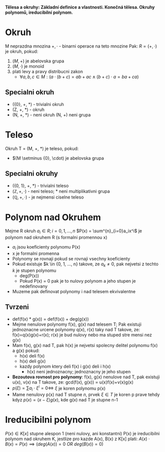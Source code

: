 **Tělesa a okruhy: Základní definice a vlastnosti. Konečná tělesa. Okruhy polynomů, ireducibilní polynom.**

# Okruh
M neprazdna mnozina
$+, \cdot$ - binarni operace na teto mnozine
Pak:
$R=(+,\cdot)$ je okruh, pokud:
1. $(M, +)$ je abelovska grupa
2. $(M, \cdot)$ je monoid
3. plati levy a pravy distribucni zakon
	- $\forall a, b, c \in M: (a \cdot (b + c) = ab + ac \wedge (b + c) \cdot a = ba + ca)$

## Specialni okruh
- ({0}, +, \*) - trivialni okruh
- (Z, +, \*) - okruh
- (N, +, \*) - neni okruh (N, +) neni grupa

# Teleso
Okruh T = (M, +, \*) je teleso, pokud:
- $(M \setminus {0}, \cdot) je abelovska grupa

## Specialni okruhy
- ({0, 1}, +, \*) - trivialni teleso
- $(\mathbb{Z}, +, \cdot)$ - neni teleso; \* neni multiplikativni grupa
- $(\mathbb{Q}, +, \cdot)$ - je nejmensi ciselne teleso

# Polynom nad Okruhem
Mejme R okruh
$a_i \in R; i = 0, 1, …, n$
$P(x) = \sum^{n}_{i=0}a_ix^i$
je polynom nad okruhem R (s formalni promennou x)

- $a_i$ jsou koeficienty polynomu P(x)
- x je formalni promenna
- Polynomy se rovnaji pokud se rovnaji vsechny koeficienty
- Pokud existuje $k \in {0, 1, …, n} takove, ze $a_k \ne 0$, pak nejvetsi z techto $k$ je stupen polynomu
	- deg(P(x))
	- Pokud P(x) = 0 pak je to nulovy polynom a jeho stupen je nedefinovany
- Muzeme pak definovat polynomy i nad telesem ekvivalentne

## Tvrzeni
- def(f(x) * g(x)) = def(f(x)) + deg(g(x))
- Mejme nenulove polynomy f(x), g(x) nad telesem T; Pak existuji jednoznacne urcene polynomy q(x), r(x) taky nad T takove, ze: f(x)=q(x)g(x)+r(x); r(x) je bud nulovy nebo ma stuped stre mensi nez g(x)
- Mam f(x), g(x) nad T, pak h(x) je nejvetsi spolecny delitel polynomu f(x) a g(x) pokud:
	- h(x) deli f(x)
	- h(x) deli g(x)
	- kazdy polynom ktery deli f(x) i g(x) deli i h(x)
		- h(x) neni jednoznacny; jednoznacny je jeho stupen
- **Bezoutova rovnost pro polynomy**: f(x), g(x) nenulove nad T, pak existuji u(x), v(x) na T takove, ze: gcd(f(x), g(x)) = u(x)f(x)+v(x)g(x)
- $p(\xi)= \sum a_i \cdot \xi^i=0 \iff$ $\xi$ je koren polynomu p(x)
- Mame nenulovy p(x) nad T stupne $n$, prvek $\xi \in T$ je koren p prave tehdy kdyz $p(x) = (x-\xi)g(x)$, kde g(x) nad T je stupne n-1

# Ireducibilni polynom
$P(x) \in K[x]$ stupne alespon 1 (neni nulovy, ani konstantni)
P(x) je ireducibilni polynom nad okruhem K, jestlize pro kazde A(x), B(x) z K\[x\] plati:
$A(x) \cdot B(x)=P(x) \implies (deg(A(x)) = 0\ OR\ deg(B(x)) =0)$

